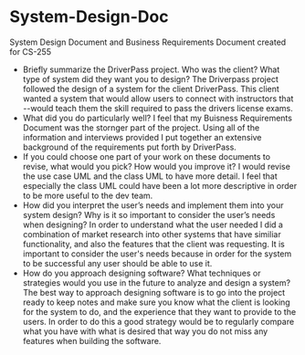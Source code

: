 # System-Design-Doc
System Design Document and Business Requirements Document created for CS-255

- Briefly summarize the DriverPass project. Who was the client? What type of system did they want you to design?
The Driverpass project followed the design of a system for the client DriverPass. This client wanted a system that would allow users to connect with instructors that --would teach them the skill required to pass the drivers license exams. 
 - What did you do particularly well?
I feel that my Buisness Requirements Document was the stornger part of the project. Using all of the information and interviews provided I put together an extensive background of the requirements put forth by DriverPass.
- If you could choose one part of your work on these documents to revise, what would you pick? How would you improve it?
I would revise the use case UML and the class UML to have more detail. I feel that especially the class UML could have been a lot more descriptive in order to be more useful to the dev team.
- How did you interpret the user’s needs and implement them into your system design? Why is it so important to consider the user’s needs when designing?
In order to understand what the user needed I did a combination of market research into other systems that have similiar functionality, and also the features that the client was requesting. It is important to consider the user's needs because in order for the system to be successful any user should be able to use it.
- How do you approach designing software? What techniques or strategies would you use in the future to analyze and design a system?
The best way to approach designing software is to go into the project ready to keep notes and make sure you know what the client is looking for the system to do, and the experience that they want to provide to the users. In order to do this a good strategy would be to regularly compare what you have with what is desired that way you do not miss any features when building the software. 
